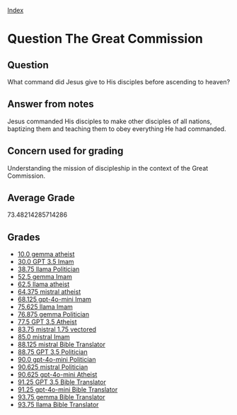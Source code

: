 
[Index](../../index.md)
# Question The Great Commission
## Question
What command did Jesus give to His disciples before ascending to heaven?

## Answer from notes
Jesus commanded His disciples to make other disciples of all nations, baptizing them and teaching them to obey everything He had commanded.

## Concern used for grading
Understanding the mission of discipleship in the context of the Great Commission.

## Average Grade
73.48214285714286

## Grades
 * [10.0 gemma atheist](../answers/gemma_atheist/The_Great_Commission.md)
 * [30.0 GPT 3.5 Imam](../answers/GPT_3.5_Imam/The_Great_Commission.md)
 * [38.75 llama Politician](../answers/llama_Politician/The_Great_Commission.md)
 * [52.5 gemma Imam](../answers/gemma_Imam/The_Great_Commission.md)
 * [62.5 llama atheist](../answers/llama_atheist/The_Great_Commission.md)
 * [64.375 mistral atheist](../answers/mistral_atheist/The_Great_Commission.md)
 * [68.125 gpt-4o-mini Imam](../answers/gpt-4o-mini_Imam/The_Great_Commission.md)
 * [75.625 llama Imam](../answers/llama_Imam/The_Great_Commission.md)
 * [76.875 gemma Politician](../answers/gemma_Politician/The_Great_Commission.md)
 * [77.5 GPT 3.5 Atheist](../answers/GPT_3.5_Atheist/The_Great_Commission.md)
 * [83.75 mistral 1.75 vectored](../answers/mistral_1.75_vectored/The_Great_Commission.md)
 * [85.0 mistral Imam](../answers/mistral_Imam/The_Great_Commission.md)
 * [88.125 mistral Bible Translator](../answers/mistral_Bible_Translator/The_Great_Commission.md)
 * [88.75 GPT 3.5 Politician](../answers/GPT_3.5_Politician/The_Great_Commission.md)
 * [90.0 gpt-4o-mini Politician](../answers/gpt-4o-mini_Politician/The_Great_Commission.md)
 * [90.625 mistral Politician](../answers/mistral_Politician/The_Great_Commission.md)
 * [90.625 gpt-4o-mini Atheist](../answers/gpt-4o-mini_Atheist/The_Great_Commission.md)
 * [91.25 GPT 3.5 Bible Translator](../answers/GPT_3.5_Bible_Translator/The_Great_Commission.md)
 * [91.25 gpt-4o-mini Bible Translator](../answers/gpt-4o-mini_Bible_Translator/The_Great_Commission.md)
 * [93.75 gemma Bible Translator](../answers/gemma_Bible_Translator/The_Great_Commission.md)
 * [93.75 llama Bible Translator](../answers/llama_Bible_Translator/The_Great_Commission.md)
